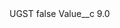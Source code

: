 <?xml version="1.0" encoding="UTF-8"?>
<CustomMetadata xmlns="http://soap.sforce.com/2006/04/metadata" xmlns:xsi="http://www.w3.org/2001/XMLSchema-instance" xmlns:xsd="http://www.w3.org/2001/XMLSchema">
    <label>UGST</label>
    <protected>false</protected>
    <values>
        <field>Value__c</field>
        <value xsi:type="xsd:double">9.0</value>
    </values>
</CustomMetadata>

